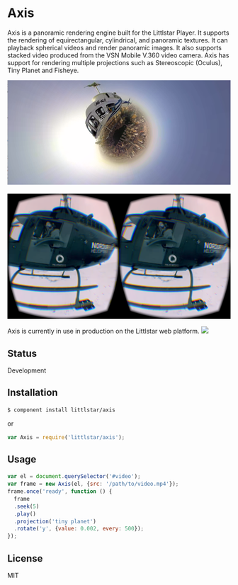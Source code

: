 Axis
======

Axis is a panoramic rendering engine built for the Littlstar Player. It supports the rendering of
equirectangular, cylindrical, and panoramic textures. It can playback
spherical videos and render panoramic images. It also supports stacked
video produced from the VSN Mobile V.360 video camera. Axis has support for
rendering multiple projections such as Stereoscopic (Oculus), Tiny Planet and
Fisheye.

![](public/assets/tiny-planet.png)

![](public/assets/iceland-oculus.png)

Axis is currently in use in production on the Littlstar web platform.
![](https://www.dropbox.com/s/fzg561w81t1rn3t/Screenshot%202015-07-17%2016.33.26.png?dl=1)

## Status

Development

## Installation

```sh
$ component install littlstar/axis
```

or

```js
var Axis = require('littlstar/axis');
```

## Usage

```js
var el = document.querySelector('#video');
var frame = new Axis(el, {src: '/path/to/video.mp4'});
frame.once('ready', function () {
  frame
  .seek(5)
  .play()
  .projection('tiny planet')
  .rotate('y', {value: 0.002, every: 500});
});
```

## License

MIT
